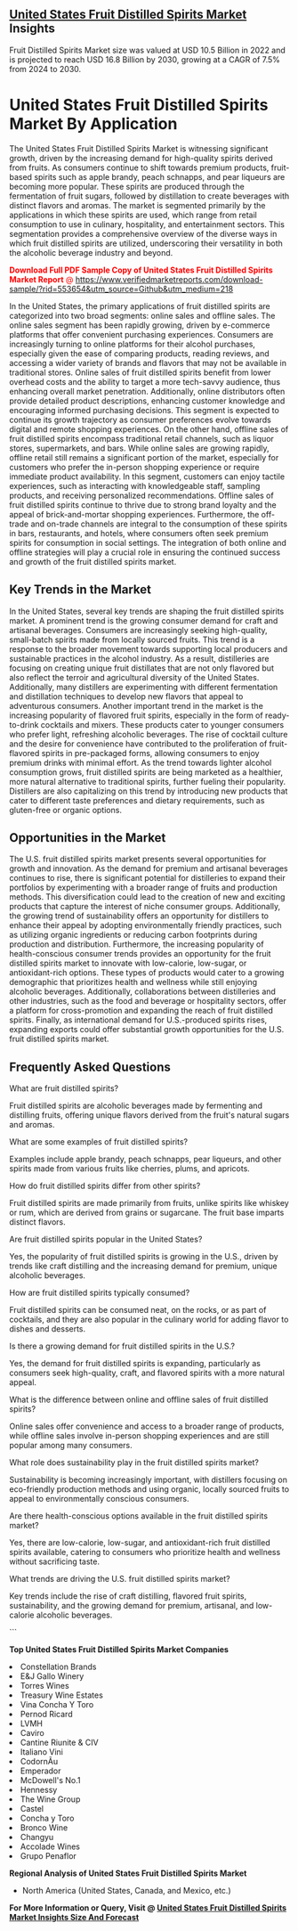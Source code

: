 <h2><a href="https://www.verifiedmarketreports.com/download-sample/?rid=553654&amp;utm_source=Github&amp;utm_medium=218" target="_blank">United States Fruit Distilled Spirits Market</a> Insights</h2><p>Fruit Distilled Spirits Market size was valued at USD 10.5 Billion in 2022 and is projected to reach USD 16.8 Billion by 2030, growing at a CAGR of 7.5% from 2024 to 2030.</p><p> <h1>United States Fruit Distilled Spirits Market By Application</h1> <p>The United States Fruit Distilled Spirits Market is witnessing significant growth, driven by the increasing demand for high-quality spirits derived from fruits. As consumers continue to shift towards premium products, fruit-based spirits such as apple brandy, peach schnapps, and pear liqueurs are becoming more popular. These spirits are produced through the fermentation of fruit sugars, followed by distillation to create beverages with distinct flavors and aromas. The market is segmented primarily by the applications in which these spirits are used, which range from retail consumption to use in culinary, hospitality, and entertainment sectors. This segmentation provides a comprehensive overview of the diverse ways in which fruit distilled spirits are utilized, underscoring their versatility in both the alcoholic beverage industry and beyond. <p><span class=""><span style="color: #ff0000;"><strong>Download Full PDF Sample Copy of United States Fruit Distilled Spirits Market Report</strong> @ </span><a href="https://www.verifiedmarketreports.com/download-sample/?rid=553654&amp;utm_source=Github&amp;utm_medium=218" target="_blank">https://www.verifiedmarketreports.com/download-sample/?rid=553654&amp;utm_source=Github&amp;utm_medium=218</a></span></p> In the United States, the primary applications of fruit distilled spirits are categorized into two broad segments: online sales and offline sales. The online sales segment has been rapidly growing, driven by e-commerce platforms that offer convenient purchasing experiences. Consumers are increasingly turning to online platforms for their alcohol purchases, especially given the ease of comparing products, reading reviews, and accessing a wider variety of brands and flavors that may not be available in traditional stores. Online sales of fruit distilled spirits benefit from lower overhead costs and the ability to target a more tech-savvy audience, thus enhancing overall market penetration. Additionally, online distributors often provide detailed product descriptions, enhancing customer knowledge and encouraging informed purchasing decisions. This segment is expected to continue its growth trajectory as consumer preferences evolve towards digital and remote shopping experiences. On the other hand, offline sales of fruit distilled spirits encompass traditional retail channels, such as liquor stores, supermarkets, and bars. While online sales are growing rapidly, offline retail still remains a significant portion of the market, especially for customers who prefer the in-person shopping experience or require immediate product availability. In this segment, customers can enjoy tactile experiences, such as interacting with knowledgeable staff, sampling products, and receiving personalized recommendations. Offline sales of fruit distilled spirits continue to thrive due to strong brand loyalty and the appeal of brick-and-mortar shopping experiences. Furthermore, the off-trade and on-trade channels are integral to the consumption of these spirits in bars, restaurants, and hotels, where consumers often seek premium spirits for consumption in social settings. The integration of both online and offline strategies will play a crucial role in ensuring the continued success and growth of the fruit distilled spirits market. <h2>Key Trends in the Market</h2> <p>In the United States, several key trends are shaping the fruit distilled spirits market. A prominent trend is the growing consumer demand for craft and artisanal beverages. Consumers are increasingly seeking high-quality, small-batch spirits made from locally sourced fruits. This trend is a response to the broader movement towards supporting local producers and sustainable practices in the alcohol industry. As a result, distilleries are focusing on creating unique fruit distillates that are not only flavored but also reflect the terroir and agricultural diversity of the United States. Additionally, many distillers are experimenting with different fermentation and distillation techniques to develop new flavors that appeal to adventurous consumers. Another important trend in the market is the increasing popularity of flavored fruit spirits, especially in the form of ready-to-drink cocktails and mixers. These products cater to younger consumers who prefer light, refreshing alcoholic beverages. The rise of cocktail culture and the desire for convenience have contributed to the proliferation of fruit-flavored spirits in pre-packaged forms, allowing consumers to enjoy premium drinks with minimal effort. As the trend towards lighter alcohol consumption grows, fruit distilled spirits are being marketed as a healthier, more natural alternative to traditional spirits, further fueling their popularity. Distillers are also capitalizing on this trend by introducing new products that cater to different taste preferences and dietary requirements, such as gluten-free or organic options. <h2>Opportunities in the Market</h2> <p>The U.S. fruit distilled spirits market presents several opportunities for growth and innovation. As the demand for premium and artisanal beverages continues to rise, there is significant potential for distilleries to expand their portfolios by experimenting with a broader range of fruits and production methods. This diversification could lead to the creation of new and exciting products that capture the interest of niche consumer groups. Additionally, the growing trend of sustainability offers an opportunity for distillers to enhance their appeal by adopting environmentally friendly practices, such as utilizing organic ingredients or reducing carbon footprints during production and distribution. Furthermore, the increasing popularity of health-conscious consumer trends provides an opportunity for the fruit distilled spirits market to innovate with low-calorie, low-sugar, or antioxidant-rich options. These types of products would cater to a growing demographic that prioritizes health and wellness while still enjoying alcoholic beverages. Additionally, collaborations between distilleries and other industries, such as the food and beverage or hospitality sectors, offer a platform for cross-promotion and expanding the reach of fruit distilled spirits. Finally, as international demand for U.S.-produced spirits rises, expanding exports could offer substantial growth opportunities for the U.S. fruit distilled spirits market. <h2>Frequently Asked Questions</h2> <p>What are fruit distilled spirits?</p> <p>Fruit distilled spirits are alcoholic beverages made by fermenting and distilling fruits, offering unique flavors derived from the fruit's natural sugars and aromas.</p> <p>What are some examples of fruit distilled spirits?</p> <p>Examples include apple brandy, peach schnapps, pear liqueurs, and other spirits made from various fruits like cherries, plums, and apricots.</p> <p>How do fruit distilled spirits differ from other spirits?</p> <p>Fruit distilled spirits are made primarily from fruits, unlike spirits like whiskey or rum, which are derived from grains or sugarcane. The fruit base imparts distinct flavors.</p> <p>Are fruit distilled spirits popular in the United States?</p> <p>Yes, the popularity of fruit distilled spirits is growing in the U.S., driven by trends like craft distilling and the increasing demand for premium, unique alcoholic beverages.</p> <p>How are fruit distilled spirits typically consumed?</p> <p>Fruit distilled spirits can be consumed neat, on the rocks, or as part of cocktails, and they are also popular in the culinary world for adding flavor to dishes and desserts.</p> <p>Is there a growing demand for fruit distilled spirits in the U.S.?</p> <p>Yes, the demand for fruit distilled spirits is expanding, particularly as consumers seek high-quality, craft, and flavored spirits with a more natural appeal.</p> <p>What is the difference between online and offline sales of fruit distilled spirits?</p> <p>Online sales offer convenience and access to a broader range of products, while offline sales involve in-person shopping experiences and are still popular among many consumers.</p> <p>What role does sustainability play in the fruit distilled spirits market?</p> <p>Sustainability is becoming increasingly important, with distillers focusing on eco-friendly production methods and using organic, locally sourced fruits to appeal to environmentally conscious consumers.</p> <p>Are there health-conscious options available in the fruit distilled spirits market?</p> <p>Yes, there are low-calorie, low-sugar, and antioxidant-rich fruit distilled spirits available, catering to consumers who prioritize health and wellness without sacrificing taste.</p> <p>What trends are driving the U.S. fruit distilled spirits market?</p> <p>Key trends include the rise of craft distilling, flavored fruit spirits, sustainability, and the growing demand for premium, artisanal, and low-calorie alcoholic beverages.</p> ```</p><p><strong>Top United States Fruit Distilled Spirits Market Companies</strong></p><div data-test-id=""><p><li>Constellation Brands</li><li> E&J Gallo Winery</li><li> Torres Wines</li><li> Treasury Wine Estates</li><li> Vina Concha Y Toro</li><li> Pernod Ricard</li><li> LVMH</li><li> Caviro</li><li> Cantine Riunite & CIV</li><li> Italiano Vini</li><li> CodornÃ­u</li><li> Emperador</li><li> McDowell's No.1</li><li> Hennessy</li><li> The Wine Group</li><li> Castel</li><li> Concha y Toro</li><li> Bronco Wine</li><li> Changyu</li><li> Accolade Wines</li><li> Grupo Penaflor</li></p><div><strong>Regional Analysis of&nbsp;United States Fruit Distilled Spirits Market</strong></div><ul><li dir="ltr"><p dir="ltr">North America&nbsp;(United States, Canada, and Mexico, etc.)</p></li></ul><p><strong>For More Information or Query, Visit @&nbsp;</strong><strong><a href="https://www.verifiedmarketreports.com/product/fruit-distilled-spirits-market/?utm_source=Github&amp;utm_medium=218" target="_blank">United States Fruit Distilled Spirits Market Insights Size And Forecast</a></strong></p></div>
